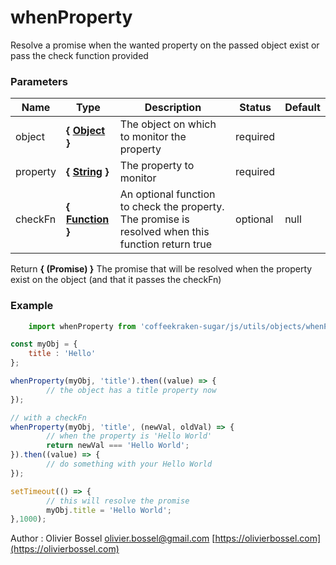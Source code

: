# whenProperty

Resolve a promise when the wanted property on the passed object exist or pass the check function provided



### Parameters
Name  |  Type  |  Description  |  Status  |  Default
------------  |  ------------  |  ------------  |  ------------  |  ------------
object  |  **{ [Object](https://developer.mozilla.org/fr/docs/Web/JavaScript/Reference/Objets_globaux/Object) }**  |  The object on which to monitor the property  |  required  |
property  |  **{ [String](https://developer.mozilla.org/fr/docs/Web/JavaScript/Reference/Objets_globaux/String) }**  |  The property to monitor  |  required  |
checkFn  |  **{ [Function](https://developer.mozilla.org/fr/docs/Web/JavaScript/Reference/Objets_globaux/Function) }**  |  An optional function to check the property. The promise is resolved when this function return true  |  optional  |  null

Return **{ (Promise) }** The promise that will be resolved when the property exist on the object (and that it passes the checkFn)

### Example
```js
	import whenProperty from 'coffeekraken-sugar/js/utils/objects/whenProperty'

const myObj = {
 	title : 'Hello'
};

whenProperty(myObj, 'title').then((value) => {
		// the object has a title property now
});

// with a checkFn
whenProperty(myObj, 'title', (newVal, oldVal) => {
		// when the property is 'Hello World'
		return newVal === 'Hello World';
}).then((value) => {
		// do something with your Hello World
});

setTimeout(() => {
		// this will resolve the promise
		myObj.title = 'Hello World';
},1000);
```
Author : Olivier Bossel [olivier.bossel@gmail.com](mailto:olivier.bossel@gmail.com) [https://olivierbossel.com](https://olivierbossel.com)